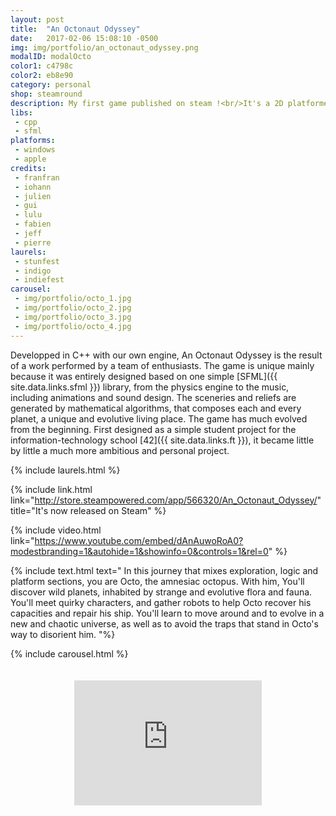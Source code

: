 ```yaml
---
layout: post
title:  "An Octonaut Odyssey"
date:   2017-02-06 15:08:10 -0500
img: img/portfolio/an_octonaut_odyssey.png
modalID: modalOcto
color1: c4798c 
color2: eb8e90 
category: personal
shop: steamround
description: My first game published on steam !<br/>It's a 2D platformer about an amnesiac octopus.
libs:
 - cpp 
 - sfml 
platforms:
 - windows
 - apple
credits:
 - franfran
 - iohann
 - julien
 - gui
 - lulu
 - fabien
 - jeff
 - pierre
laurels:
 - stunfest
 - indigo
 - indiefest
carousel:
 - img/portfolio/octo_1.jpg
 - img/portfolio/octo_2.jpg
 - img/portfolio/octo_3.jpg
 - img/portfolio/octo_4.jpg
---
```

Developped in C++ with our own engine, An Octonaut Odyssey is the result of a work performed by a team of enthusiasts. The game is unique mainly because it was entirely designed based on one simple [SFML]({{ site.data.links.sfml }}) library, from the physics engine to the music, including animations and sound design.
The sceneries and reliefs are generated by mathematical algorithms, that composes each and every planet, a unique and evolutive living place. The game has much evolved from the beginning. First designed as a simple student project for the information-technology school [42]({{ site.data.links.ft }}), it became little by little a much more ambitious and personal project.

{% include laurels.html %}

{% include link.html link="http://store.steampowered.com/app/566320/An_Octonaut_Odyssey/" title="It's now released on Steam" %}

{% include video.html link="https://www.youtube.com/embed/dAnAuwoRoA0?modestbranding=1&autohide=1&showinfo=0&controls=1&rel=0" %}

{% include text.html text="
  In this journey that mixes exploration, logic and platform sections, you are Octo, the amnesiac octopus. With him, You'll discover wild planets, inhabited by strange and evolutive flora and fauna. You'll meet quirky characters, and gather robots to help Octo recover his capacities and repair his ship. You'll learn to move around and to evolve in a new and chaotic universe, as well as to avoid the traps that stand in Octo's way to disorient him.
"%}

{% include carousel.html %}

<div style="padding-top: 20px;" class="row">
 <div class="col-0 col-lg-1"></div>
  <iframe style="margin: 0 auto;display:block;" class="col-12 col-lg-10" src="https://store.steampowered.com/widget/566320/" frameborder="0" height="200px"></iframe>
 <div class="col-0 col-lg-1"></div>
</div>
